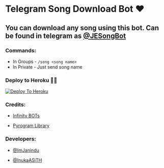 # Telegram Song Download Bot ❤

## You can download any song using this bot. Can be found in telegram as [@JESongBot](https://t.me/JESongBot)

### Commands:
- In Groups - `/song <song name>`
- In Private - Just send song name

### Deploy to Heroku 🏃‍♂

[![Deploy To Heroku](https://www.herokucdn.com/deploy/button.svg)](https://heroku.com/deploy?template=https://github.com/learningbots79/Songdl-tgbot)

### Credits:

- [Infinity BOTs](https://t.me/Infinity_BOTs)

- [Pyrogram Library](https://github.com/pyrogram/pyrogram)

### Developers:

- [@ImJanindu](https://t.me/ImJanindu)

- [@InukaASiTH](https://t.me/InukaASiTH)
